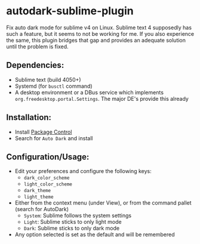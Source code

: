 # autodark-sublime-plugin
Fix auto dark mode for sublime v4 on Linux. Sublime text 4 supposedly has such a feature, but it seems to not be working for me. If you also experience the same, this plugin bridges that gap and provides an adequate solution until the problem is fixed.

## Dependencies:
- Sublime text (build 4050+)
- Systemd (for `busctl` command)
- A desktop environment or a DBus service which implements `org.freedesktop.portal.Settings`. The major DE's provide this already

## Installation:
- Install [Package Control](https://packagecontrol.io/installation)
- Search for `Auto Dark` and install

## Configuration/Usage:
- Edit your preferences and configure the following keys:
    - `dark_color_scheme`
    - `light_color_scheme`
    - `dark_theme`
    - `light_theme`
- Either from the context menu (under View), or from the command pallet (search for AutoDark)
    - `System`: Sublime follows the system settings
    - `Light`: Sublime sticks to only light mode
    - `Dark`: Sublime sticks to only dark mode
- Any option selected is set as the default and will be remembered
